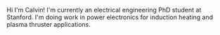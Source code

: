 Hi I'm Calvin! I'm currently an electrical engineering PhD student at Stanford. I'm doing work in power electronics for induction heating and plasma thruster applications.
